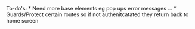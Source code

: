 
To-do's:
    * Need more base elements eg pop ups error messages ... 
    * Guards/Protect certain routes so if not authenitcatated they return back to home screen

